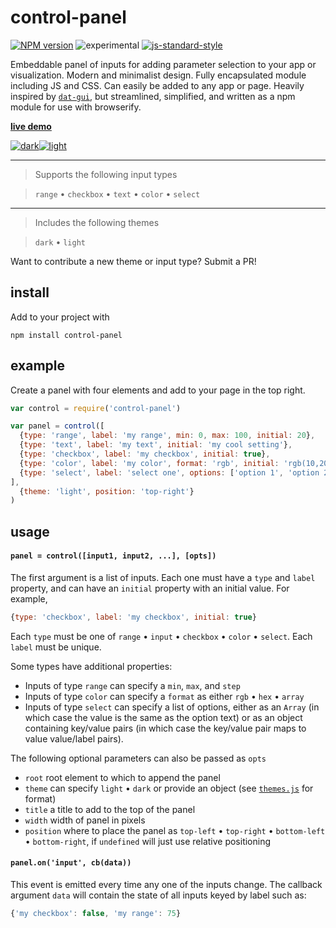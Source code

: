 # control-panel

[![NPM version][npm-image]][npm-url]
![experimental][experimental-image]
[![js-standard-style][standard-image]][standard-url]


Embeddable panel of inputs for adding parameter selection to your app or visualization. Modern and minimalist design. Fully encapsulated module including JS and CSS. Can easily be added to any app or page. Heavily inspired by [`dat-gui`](https://github.com/dataarts/dat.gui), but streamlined, simplified, and written as a npm module for use with browserify.

**[live demo](http://control-panel.surge.sh)**

[![dark](images/dark.png)](http://control-panel.surge.sh)[![light](images/light.png)](http://control-panel.surge.sh)

----------------

> Supports the following input types

> `range` • `checkbox` • `text` • `color` • `select`

----------------

> Includes the following themes

> `dark` • `light`

Want to contribute a new theme or input type? Submit a PR!

## install

Add to your project with

```
npm install control-panel
```

## example

Create a panel with four elements and add to your page in the top right.

```javascript
var control = require('control-panel')

var panel = control([
  {type: 'range', label: 'my range', min: 0, max: 100, initial: 20},
  {type: 'text', label: 'my text', initial: 'my cool setting'},
  {type: 'checkbox', label: 'my checkbox', initial: true},
  {type: 'color', label: 'my color', format: 'rgb', initial: 'rgb(10,200,0)'},
  {type: 'select', label: 'select one', options: ['option 1', 'option 2'], initial: 'option 1'}
], 
  {theme: 'light', position: 'top-right'}
)
```

## usage

#### `panel = control([input1, input2, ...], [opts])`

The first argument is a list of inputs. Each one must have a `type` and `label` property, and can have an `initial` property with an initial value. For example,

```javascript
{type: 'checkbox', label: 'my checkbox', initial: true}
```

Each `type` must be one of `range` • `input` • `checkbox` • `color` • `select`. Each `label` must be unique. 

Some types have additional properties:
- Inputs of type `range` can specify a `min`, `max`, and `step`
- Inputs of type `color` can specify a `format` as either `rgb` • `hex` • `array`
- Inputs of type `select` can specify a list of options, either as an `Array` (in which case the value is the same as the option text) or as an object containing key/value pairs (in which case the key/value pair maps to value value/label pairs).

The following optional parameters can also be passed as `opts`
- `root` root element to which to append the panel
- `theme` can specify `light` • `dark` or provide an object (see [`themes.js`](themes.js) for format)
- `title` a title to add to the top of the panel
- `width` width of panel in pixels
- `position` where to place the panel as `top-left` • `top-right` • `bottom-left` • `bottom-right`, if `undefined` will just use relative positioning

#### `panel.on('input', cb(data))`

This event is emitted every time any one of the inputs change. The callback argument `data` will contain the state of all inputs keyed by label such as:

```javascript
{'my checkbox': false, 'my range': 75}
```

[npm-image]: https://img.shields.io/badge/npm-v1.1.1-lightgray.svg?style=flat-square
[npm-url]: https://npmjs.org/package/control-panel
[standard-image]: https://img.shields.io/badge/code%20style-standard-lightgray.svg?style=flat-square
[standard-url]: https://github.com/feross/standard
[experimental-image]: https://img.shields.io/badge/stability-experimental-lightgray.svg?style=flat-square
